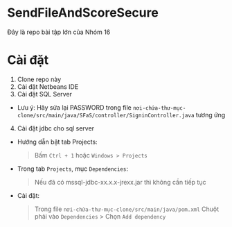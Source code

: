 # SendFileAndScoreSecure
Đây là repo bài tập lớn của Nhóm 16

# Cài đặt
1. Clone repo này
2. Cài đặt Netbeans IDE
3. Cài đặt SQL Server
- Lưu ý: Hãy sửa lại PASSWORD trong file `nơi-chứa-thư-mục-clone/src/main/java/SFaS/controller/SigninController.java` tương ứng
4. Cài đặt jdbc cho sql server
- Hướng dẫn bật tab Projects:
    > Bấm `Ctrl + 1` hoặc `Windows > Projects`

- Trong tab `Projects`, mục `Dependencies`:
    > Nếu đã có mssql-jdbc-xx.x.x-jrexx.jar thì không cần tiếp tục
- Cài đặt:
    > Trong file `nơi-chứa-thư-mục-clone/src/main/java/pom.xml`
    > Chuột phải vào `Dependencies` > Chọn `Add dependency`
